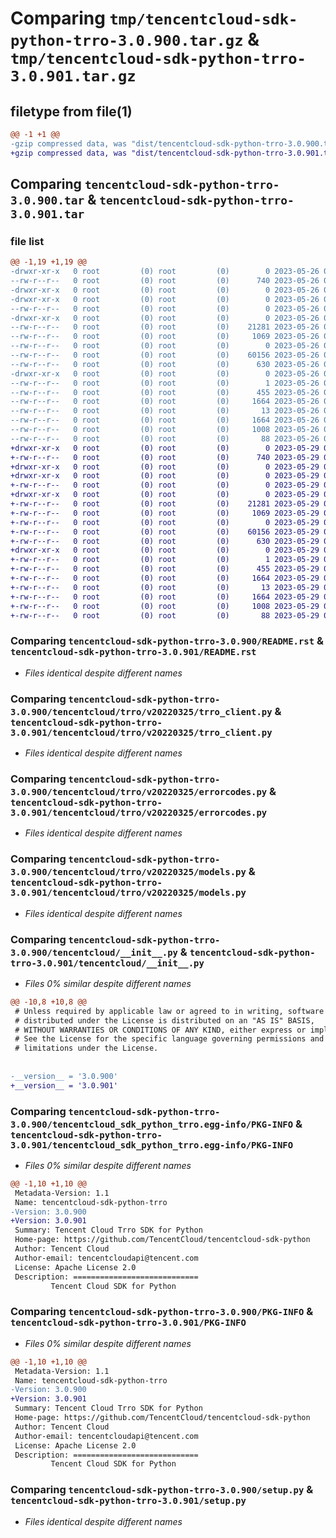 # Comparing `tmp/tencentcloud-sdk-python-trro-3.0.900.tar.gz` & `tmp/tencentcloud-sdk-python-trro-3.0.901.tar.gz`

## filetype from file(1)

```diff
@@ -1 +1 @@
-gzip compressed data, was "dist/tencentcloud-sdk-python-trro-3.0.900.tar", last modified: Fri May 26 02:30:57 2023, max compression
+gzip compressed data, was "dist/tencentcloud-sdk-python-trro-3.0.901.tar", last modified: Mon May 29 02:40:05 2023, max compression
```

## Comparing `tencentcloud-sdk-python-trro-3.0.900.tar` & `tencentcloud-sdk-python-trro-3.0.901.tar`

### file list

```diff
@@ -1,19 +1,19 @@
-drwxr-xr-x   0 root         (0) root         (0)        0 2023-05-26 02:30:57.000000 tencentcloud-sdk-python-trro-3.0.900/
--rw-r--r--   0 root         (0) root         (0)      740 2023-05-26 02:30:57.000000 tencentcloud-sdk-python-trro-3.0.900/README.rst
-drwxr-xr-x   0 root         (0) root         (0)        0 2023-05-26 02:30:57.000000 tencentcloud-sdk-python-trro-3.0.900/tencentcloud/
-drwxr-xr-x   0 root         (0) root         (0)        0 2023-05-26 02:30:57.000000 tencentcloud-sdk-python-trro-3.0.900/tencentcloud/trro/
--rw-r--r--   0 root         (0) root         (0)        0 2023-05-26 02:30:57.000000 tencentcloud-sdk-python-trro-3.0.900/tencentcloud/trro/__init__.py
-drwxr-xr-x   0 root         (0) root         (0)        0 2023-05-26 02:30:57.000000 tencentcloud-sdk-python-trro-3.0.900/tencentcloud/trro/v20220325/
--rw-r--r--   0 root         (0) root         (0)    21281 2023-05-26 02:30:57.000000 tencentcloud-sdk-python-trro-3.0.900/tencentcloud/trro/v20220325/trro_client.py
--rw-r--r--   0 root         (0) root         (0)     1069 2023-05-26 02:30:57.000000 tencentcloud-sdk-python-trro-3.0.900/tencentcloud/trro/v20220325/errorcodes.py
--rw-r--r--   0 root         (0) root         (0)        0 2023-05-26 02:30:57.000000 tencentcloud-sdk-python-trro-3.0.900/tencentcloud/trro/v20220325/__init__.py
--rw-r--r--   0 root         (0) root         (0)    60156 2023-05-26 02:30:57.000000 tencentcloud-sdk-python-trro-3.0.900/tencentcloud/trro/v20220325/models.py
--rw-r--r--   0 root         (0) root         (0)      630 2023-05-26 02:30:57.000000 tencentcloud-sdk-python-trro-3.0.900/tencentcloud/__init__.py
-drwxr-xr-x   0 root         (0) root         (0)        0 2023-05-26 02:30:57.000000 tencentcloud-sdk-python-trro-3.0.900/tencentcloud_sdk_python_trro.egg-info/
--rw-r--r--   0 root         (0) root         (0)        1 2023-05-26 02:30:57.000000 tencentcloud-sdk-python-trro-3.0.900/tencentcloud_sdk_python_trro.egg-info/dependency_links.txt
--rw-r--r--   0 root         (0) root         (0)      455 2023-05-26 02:30:57.000000 tencentcloud-sdk-python-trro-3.0.900/tencentcloud_sdk_python_trro.egg-info/SOURCES.txt
--rw-r--r--   0 root         (0) root         (0)     1664 2023-05-26 02:30:57.000000 tencentcloud-sdk-python-trro-3.0.900/tencentcloud_sdk_python_trro.egg-info/PKG-INFO
--rw-r--r--   0 root         (0) root         (0)       13 2023-05-26 02:30:57.000000 tencentcloud-sdk-python-trro-3.0.900/tencentcloud_sdk_python_trro.egg-info/top_level.txt
--rw-r--r--   0 root         (0) root         (0)     1664 2023-05-26 02:30:57.000000 tencentcloud-sdk-python-trro-3.0.900/PKG-INFO
--rw-r--r--   0 root         (0) root         (0)     1008 2023-05-26 02:30:57.000000 tencentcloud-sdk-python-trro-3.0.900/setup.py
--rw-r--r--   0 root         (0) root         (0)       88 2023-05-26 02:30:57.000000 tencentcloud-sdk-python-trro-3.0.900/setup.cfg
+drwxr-xr-x   0 root         (0) root         (0)        0 2023-05-29 02:40:05.000000 tencentcloud-sdk-python-trro-3.0.901/
+-rw-r--r--   0 root         (0) root         (0)      740 2023-05-29 02:40:05.000000 tencentcloud-sdk-python-trro-3.0.901/README.rst
+drwxr-xr-x   0 root         (0) root         (0)        0 2023-05-29 02:40:05.000000 tencentcloud-sdk-python-trro-3.0.901/tencentcloud/
+drwxr-xr-x   0 root         (0) root         (0)        0 2023-05-29 02:40:05.000000 tencentcloud-sdk-python-trro-3.0.901/tencentcloud/trro/
+-rw-r--r--   0 root         (0) root         (0)        0 2023-05-29 02:40:05.000000 tencentcloud-sdk-python-trro-3.0.901/tencentcloud/trro/__init__.py
+drwxr-xr-x   0 root         (0) root         (0)        0 2023-05-29 02:40:05.000000 tencentcloud-sdk-python-trro-3.0.901/tencentcloud/trro/v20220325/
+-rw-r--r--   0 root         (0) root         (0)    21281 2023-05-29 02:40:05.000000 tencentcloud-sdk-python-trro-3.0.901/tencentcloud/trro/v20220325/trro_client.py
+-rw-r--r--   0 root         (0) root         (0)     1069 2023-05-29 02:40:05.000000 tencentcloud-sdk-python-trro-3.0.901/tencentcloud/trro/v20220325/errorcodes.py
+-rw-r--r--   0 root         (0) root         (0)        0 2023-05-29 02:40:05.000000 tencentcloud-sdk-python-trro-3.0.901/tencentcloud/trro/v20220325/__init__.py
+-rw-r--r--   0 root         (0) root         (0)    60156 2023-05-29 02:40:05.000000 tencentcloud-sdk-python-trro-3.0.901/tencentcloud/trro/v20220325/models.py
+-rw-r--r--   0 root         (0) root         (0)      630 2023-05-29 02:40:05.000000 tencentcloud-sdk-python-trro-3.0.901/tencentcloud/__init__.py
+drwxr-xr-x   0 root         (0) root         (0)        0 2023-05-29 02:40:05.000000 tencentcloud-sdk-python-trro-3.0.901/tencentcloud_sdk_python_trro.egg-info/
+-rw-r--r--   0 root         (0) root         (0)        1 2023-05-29 02:40:05.000000 tencentcloud-sdk-python-trro-3.0.901/tencentcloud_sdk_python_trro.egg-info/dependency_links.txt
+-rw-r--r--   0 root         (0) root         (0)      455 2023-05-29 02:40:05.000000 tencentcloud-sdk-python-trro-3.0.901/tencentcloud_sdk_python_trro.egg-info/SOURCES.txt
+-rw-r--r--   0 root         (0) root         (0)     1664 2023-05-29 02:40:05.000000 tencentcloud-sdk-python-trro-3.0.901/tencentcloud_sdk_python_trro.egg-info/PKG-INFO
+-rw-r--r--   0 root         (0) root         (0)       13 2023-05-29 02:40:05.000000 tencentcloud-sdk-python-trro-3.0.901/tencentcloud_sdk_python_trro.egg-info/top_level.txt
+-rw-r--r--   0 root         (0) root         (0)     1664 2023-05-29 02:40:05.000000 tencentcloud-sdk-python-trro-3.0.901/PKG-INFO
+-rw-r--r--   0 root         (0) root         (0)     1008 2023-05-29 02:40:05.000000 tencentcloud-sdk-python-trro-3.0.901/setup.py
+-rw-r--r--   0 root         (0) root         (0)       88 2023-05-29 02:40:05.000000 tencentcloud-sdk-python-trro-3.0.901/setup.cfg
```

### Comparing `tencentcloud-sdk-python-trro-3.0.900/README.rst` & `tencentcloud-sdk-python-trro-3.0.901/README.rst`

 * *Files identical despite different names*

### Comparing `tencentcloud-sdk-python-trro-3.0.900/tencentcloud/trro/v20220325/trro_client.py` & `tencentcloud-sdk-python-trro-3.0.901/tencentcloud/trro/v20220325/trro_client.py`

 * *Files identical despite different names*

### Comparing `tencentcloud-sdk-python-trro-3.0.900/tencentcloud/trro/v20220325/errorcodes.py` & `tencentcloud-sdk-python-trro-3.0.901/tencentcloud/trro/v20220325/errorcodes.py`

 * *Files identical despite different names*

### Comparing `tencentcloud-sdk-python-trro-3.0.900/tencentcloud/trro/v20220325/models.py` & `tencentcloud-sdk-python-trro-3.0.901/tencentcloud/trro/v20220325/models.py`

 * *Files identical despite different names*

### Comparing `tencentcloud-sdk-python-trro-3.0.900/tencentcloud/__init__.py` & `tencentcloud-sdk-python-trro-3.0.901/tencentcloud/__init__.py`

 * *Files 0% similar despite different names*

```diff
@@ -10,8 +10,8 @@
 # Unless required by applicable law or agreed to in writing, software
 # distributed under the License is distributed on an "AS IS" BASIS,
 # WITHOUT WARRANTIES OR CONDITIONS OF ANY KIND, either express or implied.
 # See the License for the specific language governing permissions and
 # limitations under the License.
 
 
-__version__ = '3.0.900'
+__version__ = '3.0.901'
```

### Comparing `tencentcloud-sdk-python-trro-3.0.900/tencentcloud_sdk_python_trro.egg-info/PKG-INFO` & `tencentcloud-sdk-python-trro-3.0.901/tencentcloud_sdk_python_trro.egg-info/PKG-INFO`

 * *Files 0% similar despite different names*

```diff
@@ -1,10 +1,10 @@
 Metadata-Version: 1.1
 Name: tencentcloud-sdk-python-trro
-Version: 3.0.900
+Version: 3.0.901
 Summary: Tencent Cloud Trro SDK for Python
 Home-page: https://github.com/TencentCloud/tencentcloud-sdk-python
 Author: Tencent Cloud
 Author-email: tencentcloudapi@tencent.com
 License: Apache License 2.0
 Description: ============================
         Tencent Cloud SDK for Python
```

### Comparing `tencentcloud-sdk-python-trro-3.0.900/PKG-INFO` & `tencentcloud-sdk-python-trro-3.0.901/PKG-INFO`

 * *Files 0% similar despite different names*

```diff
@@ -1,10 +1,10 @@
 Metadata-Version: 1.1
 Name: tencentcloud-sdk-python-trro
-Version: 3.0.900
+Version: 3.0.901
 Summary: Tencent Cloud Trro SDK for Python
 Home-page: https://github.com/TencentCloud/tencentcloud-sdk-python
 Author: Tencent Cloud
 Author-email: tencentcloudapi@tencent.com
 License: Apache License 2.0
 Description: ============================
         Tencent Cloud SDK for Python
```

### Comparing `tencentcloud-sdk-python-trro-3.0.900/setup.py` & `tencentcloud-sdk-python-trro-3.0.901/setup.py`

 * *Files identical despite different names*

